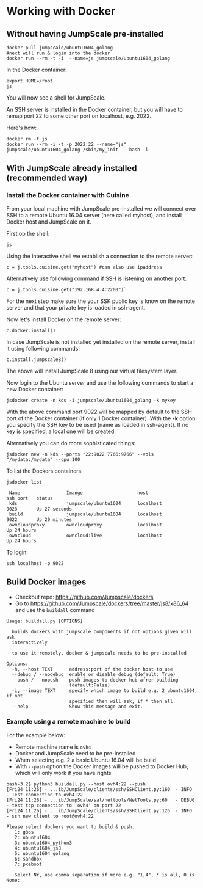 # Working with Docker

## Without having JumpScale pre-installed

```
docker pull jumpscale/ubuntu1604_golang
#next will run & login into the docker
docker run --rm -t -i  --name=js jumpscale/ubuntu1604_golang
```

In the Docker container:
```
export HOME=/root
js
```

You will now see a shell for JumpScale.

An SSH server is installed in the Docker container, but you will have to remap port 22 to some other port on localhost, e.g. 2022.

Here's how:
```
docker rm -f js
docker run --rm -i -t -p 2022:22 --name="js" jumpscale/ubuntu1604_golang /sbin/my_init -- bash -l
```

## With JumpScale already installed (recommended way)

### Install the Docker container with Cuisine

From your local machine with JumpScale pre-installed we will connect over SSH to a remote Ubuntu 16.04 server (here called myhost), and install Docker host and JumpScale on it.

First op the shell:
```
js
```

Using the interactive shell we establish a connection to the remote server:

```
c = j.tools.cuisine.get("myhost") #can also use ipaddress
```

Alternatively use following command if SSH is listening on another port:

```
c = j.tools.cuisine.get("192.168.4.4:2200")`
```

For the next step make sure the your SSK public key is know on the remote server and that your private key is loaded in ssh-agent.

Now let's install Docker on the remote server:
```
c.docker.install()
```

In case JumpScale is not installed yet installed on the remote server, install it using following commands:
```
c.install.jumpscale8()
```

The above will install JumpScale 8 using our virtual filesystem layer.

Now login to the Ubuntu server and use the following commands to start a new Docker container:

```
jsdocker create -n kds -i jumpscale/ubuntu1604_golang -k mykey
```

With the above command port 9022 will be mapped by default to the SSH port of the Docker container (if only 1 Docker container). With the **-k** option you specify the SSH key to be used (name as loaded in ssh-agent). If no key is specified, a local one will be created.

Alternatively you can do more sophisticated things:
```
jsdocker new -n kds --ports "22:9022 7766:9766" --vols "/mydata:/mydata" --cpu 100
```

To list the Dockers containers:
```
jsdocker list

 Name                 Imange                    host                 ssh port   status
 kds                  jumpscale/ubuntu1604      localhost            9023       Up 27 seconds
 build                jumpscale/ubuntu1604      localhost            9022       Up 20 minutes
 owncloudproxy        owncloudproxy             localhost                       Up 24 hours
 owncloud             owncloud:live             localhost                       Up 24 hours
```

To login:
```
ssh localhost -p 9022
```

## Build Docker images

- Checkout repo: <https://github.com/Jumpscale/dockers>
- Go to <https://github.com/Jumpscale/dockers/tree/master/js8/x86_64> and use the `buildall` command

```
Usage: buildall.py [OPTIONS]

  builds dockers with jumpscale components if not options given will ask
  interactively

  to use it remotely, docker & jumpscale needs to be pre-installed

Options:
  -h, --host TEXT      address:port of the docker host to use
  --debug / --nodebug  enable or disable debug (default: True)
  --push / --nopush    push images to docker hub afrer building
                       (default:False)
  -i, --image TEXT     specify which image to build e.g. 2_ubuntu1604, if not
                       specified then will ask, if * then all.
  --help               Show this message and exit.
```

### Example using a remote machine to build

For the example below:

- Remote machine name is `ovh4`
- Docker and JumpScale need to be pre-installed
- When selecting e.g. 2 a basic Ubuntu 16.04 will be build
- With `--push` option the Docker images will be pushed to Docker Hub, which will only work if you have rights

```
bash-3.2$ python3 buildall.py --host ovh4:22 --push
[Fri24 11:26] - ...ib/JumpScale/clients/ssh/SSHClient.py:160  - INFO     - Test connection to ovh4:22
[Fri24 11:26] - ...ib/JumpScale/sal/nettools/NetTools.py:60   - DEBUG    - test tcp connection to 'ovh4' on port 22
[Fri24 11:26] - ...ib/JumpScale/clients/ssh/SSHClient.py:126  - INFO     - ssh new client to root@ovh4:22

Please select dockers you want to build & push.
   1: g8os
   2: ubuntu1604
   3: ubuntu1604_python3
   4: ubuntu1604_js8
   5: ubuntu1604_golang
   6: sandbox
   7: pxeboot

   Select Nr, use comma separation if more e.g. "1,4", * is all, 0 is None:
```
